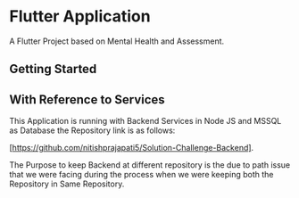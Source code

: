 # Flutter Application

A Flutter Project based on Mental Health and Assessment.

## Getting Started

## With Reference to Services 

This Application is running with Backend Services in Node JS and MSSQL as Database the Repository link is as follows:

[https://github.com/nitishprajapati5/Solution-Challenge-Backend].

The Purpose to keep Backend at different repository is the due to path issue that we were facing during the process when we were keeping both the Repository in Same Repository.
